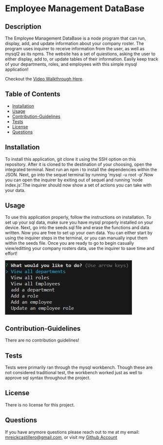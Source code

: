   # Employee Management DataBase

  ## Description

  The Employee Management DataBase is a node program that can run, display, add, and update information about your company roster. The program uses inquirer to receive information from the user, as well as mysql2 as its npms. The website has a set of quiestions, asking the user to either display, add to, or update tables of their information. Easily keep track of your departments, roles, and employees with this simple mysql application!

  Checkout the [Video Walkthrough Here](https://watch.screencastify.com/v/PMeGklM3wgST6wPtaZlm).

  ## Table of Contents

  * [Installation](#Installation)
  * [Usage](#Usage)
  * [Contribution-Guidelines](#Contribution-Guidelines)
  * [Tests](#Tests)
  * [License](#License)
  * [Questions](#Questions)

  ## Installation

  To install this application, git clone it using the SSH option on this repository. After it is cloned to the destination of your choosing, open the integrated terminal. Next run an npm i to install the dependencies within the JSON. Next, go into the sequel terminal by running 'mysql -u root -p'.Now you can open the inquirer by exiting out of sequel and running 'node index.js'.The inquirer should now show a set of actions you can take with your data.

  ## Usage

  To use this application properly, follow the instructions on installation. To set up your sql data, make sure you have mysql properly installed on your device. Next, go into the seeds.sql file and erase the functions and data written. Now you are free to set up your own data. You can either start by using the inquirer steps in the terminal, or you can manually input them within the seeds file. Once you are ready to go to begin casually view/editting your company rosters data, use the inquirer to  save time and effort!

  ![Example Image of Selections](<Assets/Screenshot 2023-10-31 004237.png>)

  ## Contribution-Guidelines

  There are no contribution guidelines!

  ## Tests

  Tests were primarily ran through the mysql workbench. Though these are not considered traditional test, the workbench worked just as well to approve sql syntax throughout the project.

  ## License

  There is no license for this project.

  ## Questions

If you have anymore questions please reach out to me at my email: mreickcastillero@gmail.com, or visit my [Github Account](https://github.com/Migsrkrd)
